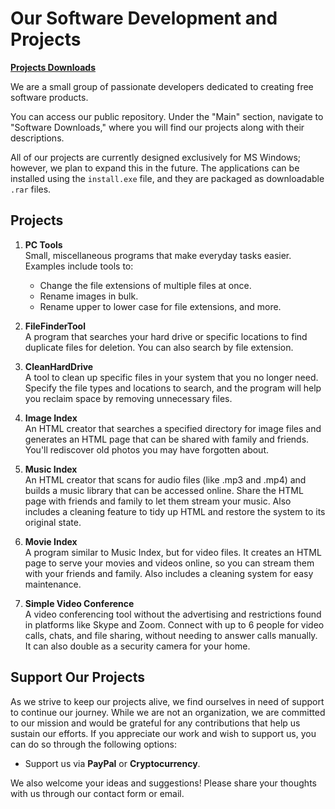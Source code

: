 # Our Software Development and Projects

**[Projects Downloads](https://onlyregistered.itch.io/)**

We are a small group of passionate developers dedicated to creating free software products.

You can access our public repository. Under the "Main" section, navigate to "Software Downloads," where you will find our projects along with their descriptions.

All of our projects are currently designed exclusively for MS Windows; however, we plan to expand this in the future. The applications can be installed using the `install.exe` file, and they are packaged as downloadable `.rar` files.

## Projects

1. **PC Tools**  
   Small, miscellaneous programs that make everyday tasks easier. Examples include tools to:
   - Change the file extensions of multiple files at once.
   - Rename images in bulk.
   - Rename upper to lower case for file extensions, and more.

2. **FileFinderTool**  
   A program that searches your hard drive or specific locations to find duplicate files for deletion. You can also search by file extension.

3. **CleanHardDrive**  
   A tool to clean up specific files in your system that you no longer need. Specify the file types and locations to search, and the program will help you reclaim space by removing unnecessary files.

4. **Image Index**  
   An HTML creator that searches a specified directory for image files and generates an HTML page that can be shared with family and friends. You'll rediscover old photos you may have forgotten about.

5. **Music Index**  
   An HTML creator that scans for audio files (like .mp3 and .mp4) and builds a music library that can be accessed online. Share the HTML page with friends and family to let them stream your music. Also includes a cleaning feature to tidy up HTML and restore the system to its original state.

6. **Movie Index**  
   A program similar to Music Index, but for video files. It creates an HTML page to serve your movies and videos online, so you can stream them with your friends and family. Also includes a cleaning system for easy maintenance.

7. **Simple Video Conference**  
   A video conferencing tool without the advertising and restrictions found in platforms like Skype and Zoom. Connect with up to 6 people for video calls, chats, and file sharing, without needing to answer calls manually. It can also double as a security camera for your home.

## Support Our Projects

As we strive to keep our projects alive, we find ourselves in need of support to continue our journey. While we are not an organization, we are committed to our mission and would be grateful for any contributions that help us sustain our efforts. If you appreciate our work and wish to support us, you can do so through the following options:

- Support us via **PayPal** or **Cryptocurrency**.

We also welcome your ideas and suggestions! Please share your thoughts with us through our contact form or email.
